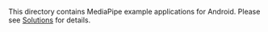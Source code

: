 This directory contains MediaPipe example applications for Android. Please see [Solutions](https://solutions.mediapipe.dev) for details.
